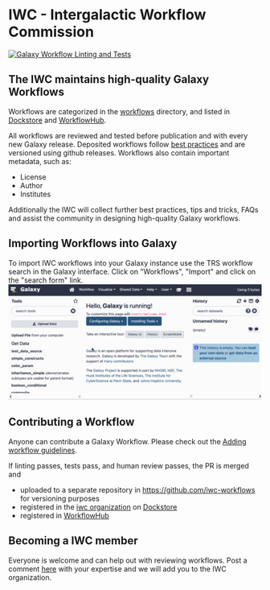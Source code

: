 # IWC - Intergalactic Workflow Commission

[![Galaxy Workflow Linting and Tests](https://github.com/galaxyproject/iwc/actions/workflows/workflow_test.yml/badge.svg?branch=main)](https://github.com/galaxyproject/iwc/actions/workflows/workflow_test.yml/badge.svg?branch=main)

## The IWC maintains high-quality Galaxy Workflows

Workflows are categorized in the [workflows](workflows/) directory, and listed in [Dockstore](https://dockstore.org/organizations/iwc) and [WorkflowHub](https://workflowhub.eu/search?utf8=%E2%9C%93&q=IWC#workflows).

All workflows are reviewed and tested before publication and with every new Galaxy release.
Deposited workflows follow [best practices](https://planemo.readthedocs.io/en/latest/best_practices_workflows.html) and are versioned using github releases.
Workflows also contain important metadata, such as:

- License
- Author
- Institutes

Additionally the IWC will collect further best practices, tips and tricks, FAQs and assist the community in designing high-quality Galaxy workflows.

## Importing Workflows into Galaxy

To import IWC workflows into your Galaxy instance use the TRS workflow search in the Galaxy interface.
Click on "Workflows", "Import" and click on the "search form" link.
![Workflow Import GIF](static/iwc-import.gif)

## Contributing a Workflow

Anyone can contribute a Galaxy Workflow. Please check out the [Adding workflow guidelines](workflows/README.md#adding-workflows).

If linting passes, tests pass, and human review passes, the PR is merged and

- uploaded to a separate repository in <https://github.com/iwc-workflows> for versioning purposes
- registered in the [iwc organization](https://dockstore.org/organizations/iwc) on [Dockstore](https://dockstore.org/)
- registered in [WorkflowHub](https://workflowhub.eu/projects/33#workflows)

## Becoming a IWC member

Everyone is welcome and can help out with reviewing workflows. Post a comment [here](https://github.com/galaxyproject/iwc/issues/4) with your expertise and we will add you to the IWC organization.
